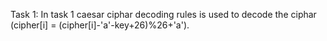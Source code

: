 Task 1:
In task 1 caesar ciphar decoding rules is used to decode the ciphar (cipher[i] = (cipher[i]-'a'-key+26)%26+'a').


